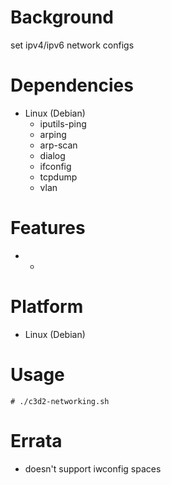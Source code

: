 
Background
==========
set ipv4/ipv6 network configs

Dependencies
============
* Linux (Debian)
   * iputils-ping
   * arping
   * arp-scan
   * dialog
   * ifconfig
   * tcpdump
   * vlan

Features
========
* -

Platform
========
* Linux (Debian)

Usage
=====
    # ./c3d2-networking.sh

Errata
======
* doesn't support iwconfig spaces

